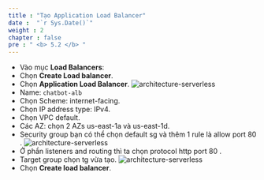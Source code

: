 ```yaml
---
title : "Tạo Application Load Balancer"
date :  "`r Sys.Date()`" 
weight : 2
chapter : false
pre : " <b> 5.2 </b> "
---
```

* Vào mục **Load Balancers**:
* Chọn **Create Load balancer**.
* Chọn **Application Load Balancer**.
![architecture-serverless](/workshop-aws-card-clash-1/images/5.fwd/lb1.png)
* Name: ```chatbot-alb```
* Chọn Scheme: internet-facing.
* Chọn IP address type: IPv4.
* Chọn VPC default.
* Các AZ: chọn 2 AZs us-east-1a và us-east-1d.
* Security group bạn có thể chọn default sg và thêm 1 rule là allow port 80 .
![architecture-serverless](/workshop-aws-card-clash-1/images/5.fwd/lb2.png)
* Ở phần listeners and routing thì ta chọn protocol http port 80 .
* Target group chọn tg vừa tạo.
![architecture-serverless](/workshop-aws-card-clash-1/images/5.fwd/lb3.png)
* Chọn **Create load balancer**.